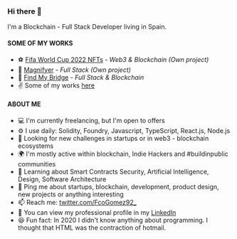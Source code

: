 ### Hi there 👋

I'm a Blockchain - Full Stack Developer living in Spain.

#### SOME OF MY WORKS
- ⚽️ [Fifa World Cup 2022 NFTs](https://fwc-22.vercel.app) *- Web3 & Blockchain (Own project)*
- 🔎 [Magnifyer](https://magnifyer-frontend.vercel.app) *- Full Stack (Own project)*
- 🧭 [Find My Bridge](https://app.findmybridge.com) *- Full Stack & Blockchain*
- ✌️ Some of my works [here](fcogomez.work)

#### ABOUT ME
- 💻  I'm currently freelancing, but I'm open to offers 
- ⚙️  I use daily: Solidity, Foundry, Javascript, TypeScript, React.js, Node.js
- 🔭  Looking for new challenges in startups or in web3 - blockchain ecosystems 
- 🌍  I'm mostly active within blockchain, Indie Hackers and #buildinpublic communities
- 🌱  Learning about Smart Contracts Security, Artificial Intelligence, Design, Software Architecture
- 💬  Ping me about startups, blockchain, development, product design, new projects or anything interesting
- 📫  Reach me: [twitter.com/FcoGomez92_](https://twitter.com/FcoGomez92_)
- 📑  You can view my professional profile in my [LinkedIn](https://www.linkedin.com/in/francisco-gómez-gallardo-63610969/) 
- 😆  Fun fact: In 2020 I didn't know anything about programming. I thought that HTML was the contraction of hotmail.
